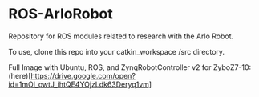 # ROS-ArloRobot
Repository for ROS modules related to research with the Arlo Robot.

To use, clone this repo into your catkin_workspace /src directory.

Full Image with Ubuntu, ROS, and ZynqRobotController v2 for ZyboZ7-10: (here)[https://drive.google.com/open?id=1mOl_owtJ_ihtQE4YOjzLdk63Deryq1vm]
